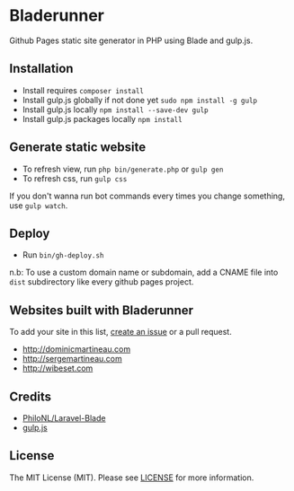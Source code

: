 Bladerunner
===========

Github Pages static site generator in PHP using Blade and gulp.js.

## Installation

* Install requires `composer install`
* Install gulp.js globally if not done yet `sudo npm install -g gulp`
* Install gulp.js locally `npm install --save-dev gulp`
* Install gulp.js packages locally `npm install`

## Generate static website

* To refresh view, run `php bin/generate.php` or `gulp gen`
* To refresh css, run `gulp css`

If you don't wanna run bot commands every times you change something, use `gulp watch`.

## Deploy

* Run `bin/gh-deploy.sh`

n.b: To use a custom domain name or subdomain, add a CNAME file into `dist` subdirectory like every github pages project.

## Websites built with Bladerunner

To add your site in this list, [create an issue](https://github.com/Wibeset/bladerunner/issues/new) or a pull request.

* http://dominicmartineau.com
* http://sergemartineau.com
* http://wibeset.com

## Credits

* [PhiloNL/Laravel-Blade](https://github.com/PhiloNL/Laravel-Blade)
* [gulp.js](https://github.com/gulpjs)

## License

The MIT License (MIT). Please see [LICENSE](https://github.com/Wibeset/bladerunner/blob/master/LICENSE) for more information.